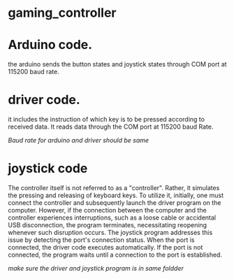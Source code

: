 # gaming_controller




# Arduino code.
the arduino sends the button states and joystick states through COM port at 115200 baud rate.

# driver code.
it includes the instruction of which key is to be pressed according to received data. It reads data through the COM port at 115200 baud Rate.

*Baud rate for arduino and driver should be same*

# joystick code
The controller itself is not referred to as a "controller". Rather, it simulates the pressing and releasing of keyboard keys. To utilize it, initially, one must connect the controller and subsequently launch the driver program on the computer. However, if the connection between the computer and the controller experiences interruptions, such as a loose cable or accidental USB disconnection, the program terminates, necessitating reopening whenever such disruption occurs. The joystick program addresses this issue by detecting the port's connection status. When the port is connected, the driver code executes automatically. If the port is not connected, the program waits until a connection to the port is established.

*make sure the driver and joystick program is in same foldder*
